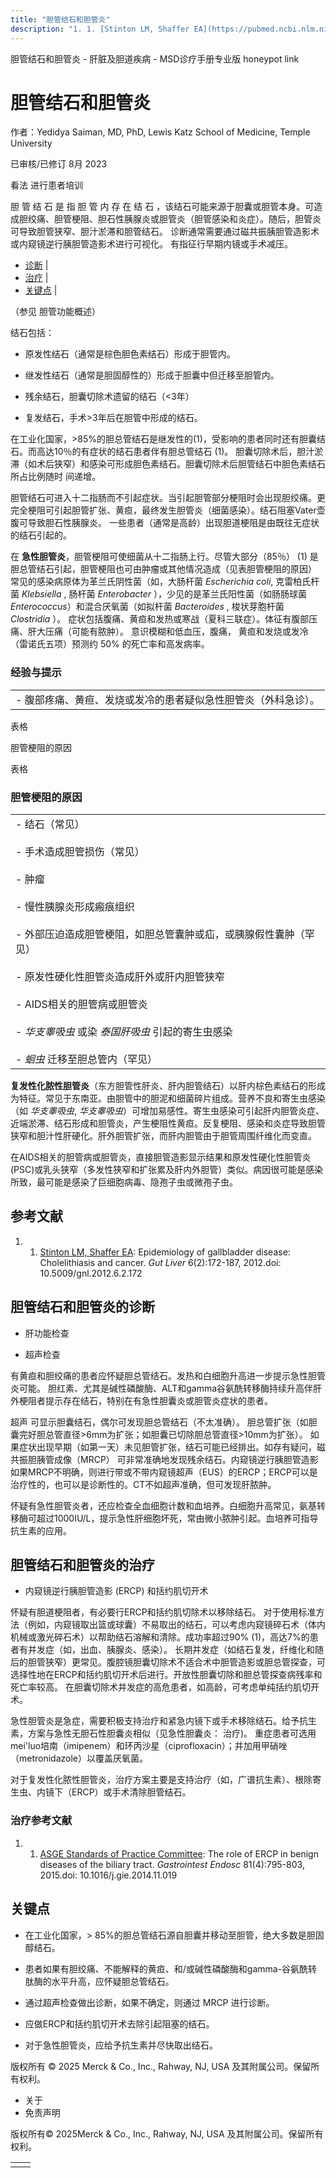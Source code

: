 ```yaml
---
title: "胆管结石和胆管炎"
description: "1. 1. [Stinton LM, Shaffer EA](https://pubmed.ncbi.nlm.nih.gov/22570746/): Epidemiology of gallbladder disease: Cholelithiasis and cancer. _Gut Liver_ 6(2):172-187, 2012.doi: 10.5009/gnl.2012.6.2.172"
---
```


﻿胆管结石和胆管炎 \- 肝脏及胆道疾病 \- MSD诊疗手册专业版 honeypot link

# 胆管结石和胆管炎

作者：Yedidya Saiman, MD, PhD, Lewis Katz School of Medicine, Temple University

已审核/已修订 8月 2023

看法 进行患者培训

胆 管 结 石 是 指 胆 管 内 存 在 结 石 ，该结石可能来源于胆囊或胆管本身。可造成胆绞痛、胆管梗阻、胆石性胰腺炎或胆管炎（胆管感染和炎症）。随后，胆管炎可导致胆管狭窄、胆汁淤滞和胆管结石。 诊断通常需要通过磁共振胰胆管造影术或内窥镜逆行胰胆管造影术进行可视化。 有指征行早期内镜或手术减压。

- [诊断](#诊断_v902106_zh) \|
- [治疗](#治疗_v902119_zh) \|
- [关键点](#关键点_v9109878_zh) \|

（参见 胆管功能概述）

结石包括：

- 原发性结石（通常是棕色胆色素结石）形成于胆管内。

- 继发性结石（通常是胆固醇性的）形成于胆囊中但迁移至胆管内。

- 残余结石，胆囊切除术遗留的结石（<3年）

- 复发结石，手术>3年后在胆管中形成的结石。


在工业化国家，>85%的胆总管结石是继发性的(1)，受影响的患者同时还有胆囊结石。而高达10％的有症状的结石患者伴有胆总管结石 (1)。 胆囊切除术后，胆汁淤滞（如术后狭窄）和感染可形成胆色素结石。胆囊切除术后胆管结石中胆色素结石所占比例随时 间递增。

胆管结石可进入十二指肠而不引起症状。当引起胆管部分梗阻时会出现胆绞痛。更完全梗阻可引起胆管扩张、黄疸，最终发生胆管炎（细菌感染）。结石阻塞Vater壶腹可导致胆石性胰腺炎。 一些患者（通常是高龄）出现胆道梗阻是由既往无症状的结石引起的。

在 **急性胆管炎**，胆管梗阻可使细菌从十二指肠上行。尽管大部分（85％） (1) 是胆总管结石引起，胆管梗阻也可由肿瘤或其他情况造成（见表胆管梗阻的原因） 常见的感染病原体为革兰氏阴性菌（如，大肠杆菌 _Escherichia coli_, 克雷柏氏杆菌 _Klebsiella_ , 肠杆菌 _Enterobacter_ ），少见的是革兰氏阳性菌（如肠肠球菌 _Enterococcus_）和混合厌氧菌（如拟杆菌 _Bacteroides_ , 梭状芽胞杆菌 _Clostridia_ ）。 症状包括腹痛、黄疸和发热或寒战（夏科三联症）。体征有腹部压痛、肝大压痛（可能有脓肿）。 意识模糊和低血压，腹痛， 黄疸和发烧或发冷（雷诺氏五项）预测约 50% 的死亡率和高发病率。

### 经验与提示

|     |
| --- |
| - 腹部疼痛、黄疸、发烧或发冷的患者疑似急性胆管炎（外科急诊）。 |

表格

胆管梗阻的原因

表格

### 胆管梗阻的原因

|     |
| --- |
| - 结石（常见）<br>  <br>- 手术造成胆管损伤（常见）<br>  <br>- 肿瘤<br>  <br>- 慢性胰腺炎形成瘢痕组织<br>  <br>- 外部压迫造成胆管梗阻，如胆总管囊肿或疝，或胰腺假性囊肿（罕见）<br>  <br>- 原发性硬化性胆管炎造成肝外或肝内胆管狭窄<br>  <br>- AIDS相关的胆管病或胆管炎<br>  <br>- _华支睾吸虫_ 或染 _泰国肝吸虫_ 引起的寄生虫感染<br>  <br>- _蛔虫_ 迁移至胆总管内（罕见） |

**复发性化脓性胆管炎**（东方胆管性肝炎、肝内胆管结石）以肝内棕色素结石的形成为特征。常见于东南亚。由胆管中的胆泥和细菌碎片组成。营养不良和寄生虫感染（如 _华支睾吸虫_, _华支睾吸虫_）可增加易感性。寄生虫感染可引起肝内胆管炎症、近端淤滞、结石形成和胆管炎，产生梗阻性黄疸。反复梗阻、感染和炎症导致胆管狭窄和胆汁性肝硬化。肝外胆管扩张，而肝内胆管由于胆管周围纤维化而变直。

在AIDS相关的胆管病或胆管炎，直接胆管造影显示结果和原发性硬化性胆管炎(PSC)或乳头狭窄（多发性狭窄和扩张累及肝内外胆管）类似。病因很可能是感染所致，最可能是感染了巨细胞病毒、隐孢子虫或微孢子虫。

## 参考文献

1. 1. [Stinton LM, Shaffer EA](https://pubmed.ncbi.nlm.nih.gov/22570746/): Epidemiology of gallbladder disease: Cholelithiasis and cancer. _Gut Liver_ 6(2):172-187, 2012.doi: 10.5009/gnl.2012.6.2.172


## 胆管结石和胆管炎的诊断

- 肝功能检查

- 超声检查


有黄疸和胆绞痛的患者应怀疑胆总管结石。发热和白细胞升高进一步提示急性胆管炎可能。 胆红素、尤其是碱性磷酸酶、ALT和gamma谷氨酰转移酶持续升高伴肝外梗阻者提示存在结石，特别在有急性胆囊炎或胆管炎症状的患者。

超声 可显示胆囊结石，偶尔可发现胆总管结石（不太准确）。 胆总管扩张（如胆囊完好胆总管直径>6mm为扩张；如胆囊已切除胆总管直径>10mm为扩张）。 如果症状出现早期（如第一天）未见胆管扩张，结石可能已经排出。如存有疑问，磁共振胆胰管成像（MRCP） 可非常准确地发现残余结石。内窥镜逆行胰胆管造影如果MRCP不明确，则进行带或不带内窥镜超声（EUS）的ERCP；ERCP可以是治疗性的，也可以是诊断性的。CT不如超声准确，但可发现肝脓肿。

怀疑有急性胆管炎者，还应检查全血细胞计数和血培养。白细胞升高常见，氨基转移酶可超过1000IU/L，提示急性肝细胞坏死，常由微小脓肿引起。血培养可指导抗生素的应用。

## 胆管结石和胆管炎的治疗

- 内窥镜逆行胰胆管造影 (ERCP) 和括约肌切开术


怀疑有胆道梗阻者，有必要行ERCP和括约肌切除术以移除结石。 对于使用标准方法（例如，内窥镜取出篮或球囊）不易取出的结石，可以考虑内窥镜碎石术（体内机械或激光碎石术）以帮助结石溶解和清除。成功率超过90% (1)，高达7%的患者有并发症（如，出血、胰腺炎、感染）。 长期并发症（如结石复发，纤维化和随后的胆管狭窄）更常见。腹腔镜胆囊切除术不适合术中胆管造影或胆总管探查，可选择性地在ERCP和括约肌切开术后进行。开放性胆囊切除和胆总管探查病残率和死亡率较高。 在胆囊切除术并发症的高危患者，如高龄，可考虑单纯括约肌切开术。

急性胆管炎是急症，需要积极支持治疗和紧急内镜下或手术移除结石。给予抗生素，方案与急性无胆石性胆囊炎相似（见急性胆囊炎： 治疗)。 重症患者可选用mei'luo培南（imipenem）和环丙沙星（ciprofloxacin）；并加用甲硝唑（metronidazole）以覆盖厌氧菌。

对于复发性化脓性胆管炎，治疗方案主要是支持治疗（如，广谱抗生素）、根除寄生虫、内镜下（ERCP）或手术清除胆管结石。

### 治疗参考文献

1. 1. [ASGE Standards of Practice Committee](https://pubmed.ncbi.nlm.nih.gov/25665931/): The role of ERCP in benign diseases of the biliary tract. _Gastrointest Endosc_ 81(4):795-803, 2015.doi: 10.1016/j.gie.2014.11.019


## 关键点

- 在工业化国家，\> 85%的胆总管结石源自胆囊并移动至胆管，绝大多数是胆固醇结石。

- 患者如果有胆绞痛、不能解释的黄疸、和/或碱性磷酸酶和gamma-谷氨酰转肽酶的水平升高，应怀疑胆总管结石。

- 通过超声检查做出诊断，如果不确定，则通过 MRCP 进行诊断。

- 应做ERCP和括约肌切开术去除引起阻塞的结石。

- 对于急性胆管炎，应给予抗生素并尽快取出结石。




版权所有 © 2025
Merck & Co., Inc., Rahway, NJ, USA 及其附属公司。保留所有权利。

- 关于
- 免责声明

版权所有© 2025Merck & Co., Inc., Rahway, NJ, USA 及其附属公司。保留所有权利。

|     |     |
| --- | --- |
|  |  |